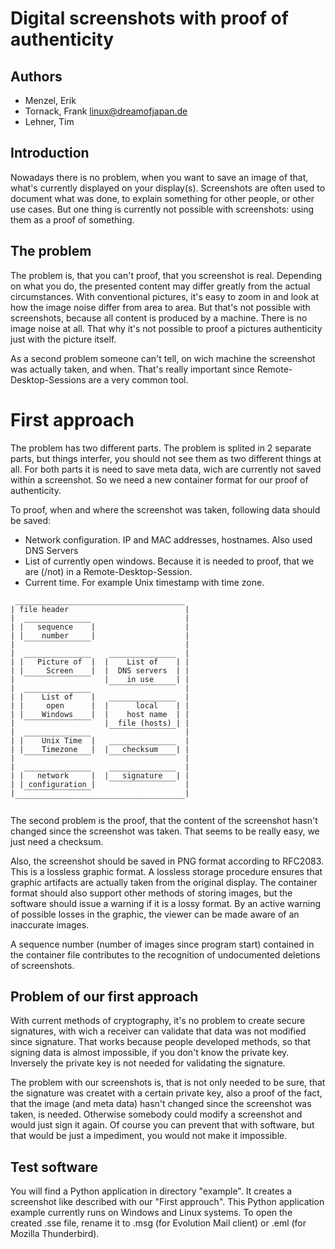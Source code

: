 # Digital screenshots with proof of authenticity



## Authors
* Menzel, Erik
* Tornack, Frank <linux@dreamofjapan.de>
* Lehner, Tim

## Introduction
Nowadays there is no problem, when you want to save an image of that, what's currently displayed on your display(s).
Screenshots are often used to document what was done, to explain something for other people, or other use cases.
But one thing is currently not possible with screenshots: using them as a proof of something.

## The problem
The problem is, that you can't proof, that you screenshot is real. 
Depending on what you do, the presented content may differ greatly from the actual circumstances. With conventional pictures, it's easy to zoom in and look at how the image noise differ from area to area. 
But that's not possible with screenshots, because all content is produced by a machine. There is no image noise at all. That why it's not possible to proof a pictures authenticity just with the picture itself.

As a second problem someone can't tell, on wich machine the screenshot was actually taken, and when. 
That's really important since Remote-Desktop-Sessions are a very common tool.

# First approach
The problem has two different parts. The problem is splited in 2 separate parts, but things interfer, you should not see them as two different things at all. 
For both parts it is need to save meta data, wich are currently not saved within a screenshot. 
So we need a new container format for our proof of authenticity.

To proof, when and where the screenshot was taken, following data should be saved:
* Network configuration. IP and MAC addresses, hostnames. Also used DNS Servers
* List of currently open windows. Because it is needed to proof, that we are (/not) in a Remote-Desktop-Session.
* Current time. For example Unix timestamp with time zone.

```
 ______________________________________
| file header                          |
|  _______________                     |
| |   sequence    |                    |
| |    number     |                    |
|  ‾‾‾‾‾‾‾‾‾‾‾‾‾‾‾                     |
|  _______________    _______________  |
| |   Picture of  |  |    List of    | |
| |     Screen    |  |  DNS servers  | |
|  ‾‾‾‾‾‾‾‾‾‾‾‾‾‾‾   |    in use     | |
|  _______________    ‾‾‾‾‾‾‾‾‾‾‾‾‾‾‾  |
| |    List of    |   _______________  |
| |     open      |  |      local    | |
| |    Windows    |  |    host name  | |
|  ‾‾‾‾‾‾‾‾‾‾‾‾‾‾‾   |  file (hosts) | |
|  _______________    ‾‾‾‾‾‾‾‾‾‾‾‾‾‾‾  |
| |    Unix Time  |   _______________  |
| |    Timezone   |  |   checksum    | |
|  ‾‾‾‾‾‾‾‾‾‾‾‾‾‾‾    ‾‾‾‾‾‾‾‾‾‾‾‾‾‾‾  |
|  _______________    _______________  |
| |   network     |  |   signature   | |
| | configuration |   ‾‾‾‾‾‾‾‾‾‾‾‾‾‾‾  |
|  ‾‾‾‾‾‾‾‾‾‾‾‾‾‾‾                     |
 ‾‾‾‾‾‾‾‾‾‾‾‾‾‾‾‾‾‾‾‾‾‾‾‾‾‾‾‾‾‾‾‾‾‾‾‾‾‾
```

The second problem is the proof, that the content of the screenshot hasn't changed since the screenshot was taken. 
That seems to be really easy, we just need a checksum.

Also, the screenshot should be saved in PNG format according to RFC2083. This is a lossless graphic format.
A lossless storage procedure ensures that graphic artifacts are actually taken from the original display.
The container format should also support other methods of storing images, but the software should issue a warning if it is a lossy format. By an active warning of possible losses in the graphic, the viewer can be made aware of an inaccurate images.

A sequence number (number of images since program start) contained in the container file contributes to the recognition of undocumented deletions of screenshots.

## Problem of our first approach
With current methods of cryptography, it's no problem to create secure signatures, with wich a receiver can validate that data was not modified since signature. 
That works because people developed methods, so that signing data is almost impossible, if you don't know the private key. Inversely the private key is not needed for validating the signature. 

The problem with our screenshots is, that is not only needed to be sure, that the signature was createt with a certain private key, also a proof of the fact, that the image (and meta data) hasn't changed since the screenshot was taken, is needed. Otherwise somebody could modify a screenshot and would just sign it again.
Of course you can prevent that with software, but that would be just a impediment, you would not make it impossible.

## Test software
You will find a Python application in directory "example". It creates a screenshot like described with our "First approuch".
This Python application example currently runs on Windows and Linux systems.
To open the created .sse file, rename it to .msg (for Evolution Mail client) or .eml (for Mozilla Thunderbird).
